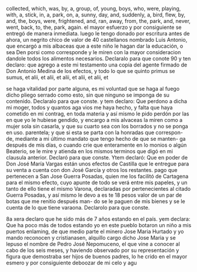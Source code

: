 collected, which, was, by, a, group, of, young, boys, who, were, playing, with, a, stick, in, a, park, on, a, sunny, day, and, suddenly, a, bird, flew, by, and, the, boys, were, frightened, and, ran, away, from, the, park, and, never, went, back, to, the, park, again.
el mayor esfuerzo y por consiguiente se entregó de manera inmediata. luego le tengo donado por escritura antes de ahora, un negrito chico de valor de 40 castellanos nombrado Luis Antonio, que encargó a mis albaceas que a este niño le hagan dar la educación, o sea
Den porsi como corresponde y le miren con la mayor consideracion dandole todos los alimentos necesarios. Declaralo para que conote 90 y ten declaro: que agrego a este mi testamento una copia del agente firmado de Don Antonio Medina de los efectos, y todo lo que se
quinto primus se sumus, et alii, et alii, et alii, et alii, et alii, et

se haga vitalidad por parte alguna, es mi voluntad que se haga al fuego dicho pliego serrado como esto, sin que ninguno se imponga de su contenido. Declaralo para que conste.
y tem declaro: Que perdono a dicha mi moger, todos y quantos aga
vios me haya hecho, y falta que haya cometido en mi contrag, en toda materia y así mismo le pido perdón por las en que yo le hubiese gendido, y encargo a mis alvaceas la miren como a mujer sola sin casarla, y que su cuarto sea con los borrados y no se ponga en uso.
parentela; y que si esta se parta con la honradas que correspon- de, mediante a mi último mandato que tengo hecho de que se manten- ga después de mis días, o cuando crie que enteramente en lo monios o algún Beaterio, se le mire y atienda en los mismos terminos que
digó en mi clausula anterior. Declaró para que conste.
Ytem declaró: Que en poder de Don José María Vargas están unos efectos de Castilla que le entregue para su venta a cuenta con
don José García y otros los restantes.
pago que pertenecen a San Jose Guerra Posadas, quien me los facilitó de Cartagena para el mismo efecto, cuyo apunte de todo se verá entre mis papeles, y un tanto de ello tiene el mismo Varona, declaradas por pertenecientes al citado Guerra Posadas, y así mismo le devo a es
te 18 pesos valor de un par de botas que me renitio después man- do se le paguen de mis bienes y se le cuenta de lo que tiene varaona. Declarolo para que conste.

8a xera declaro que he sido más de 7 años estando en el país.
yem declara: Que ha poco más de todos estando yo en este pueblo botaron un niño a mis puertos enlaming, de que medio parte el minero Jose Maria Hurtado y yo mando reconocen y cristianasen, alquillo cargo dicho Jose Maria y se lepuso
el nombre de Pedro José Nepomuceno, el que vine a conocer al cabo de los seis meses, y haviendo observado por su representación y figura que demostraba ser hijos de buenos padres, lo he crido en el mayor esmero y por consiguiente deboozar de mi celo y agu